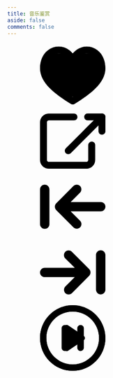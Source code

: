 ```yaml
---
title: 音乐鉴赏
aside: false
comments: false
---
```


<link rel="stylesheet" href="/css/custom/music.css">
<div id="fm-container">
  <div class="wrapper" id="app">
    <div class="player">
      <div class="player__top">
        <div class="player-cover">
          <transition-group :name="transitionName">
              <div class="player-cover__item" v-if="$index === currentTrackIndex" :style="{ backgroundImage: `url(${track.cover})` }"  v-for="(track, $index) in tracks" :key="$index"></div>
          </transition-group>
        </div>
        <div class="player-controls">
          <div class="player-controls__item -favorite" :class="{ active : currentTrack.favorited }" @click="favorite">
            <svg class="icon"><use xlink:href="#icon-heart-o"></use></svg>
          </div>
          <a :href="currentTrack.url" target="_blank" class="player-controls__item">
            <svg class="icon"><use xlink:href="#icon-link"></use></svg>
          </a>
          <div class="player-controls__item" @click="prevTrack">
            <svg class="icon"><use xlink:href="#icon-prev"></use></svg>
          </div>
          <div class="player-controls__item" @click="nextTrack">
            <svg class="icon"><use xlink:href="#icon-next"></use></svg>
          </div>
          <div class="player-controls__item -xl js-play" @click="play">
            <svg class="icon"><use xlink:href="#icon-pause" v-if="isTimerPlaying"></use><use xlink:href="#icon-play" v-else></use></svg>
          </div>
        </div>
      </div>
      <div class="progress_fm" ref="progress_fm">
        <div class="progress__top">
          <div class="album-info" v-if="currentTrack">
            <div class="album-info__name" v-html="currentTrack.artist"></div>
            <div class="album-info__track" v-html="currentTrack.name"></div>
          </div>
          <div class="progress__duration" v-html="duration"></div>
        </div>
        <div class="progress__bar" @click="clickProgress">
          <div class="progress__current" :style="{ width : barWidth }"></div>
        </div>
        <div class="progress__time" v-html="currentTime"></div>
      </div>
      <div v-cloak></div>
    </div>
  </div>

<svg xmlns=http://www.w3.org/2000/svg hidden xmlns:xlink=http://www.w3.org/1999/xlink><defs><symbol id=icon-heart-o viewbox="0 0 32 32"><title>icon-heart-o</title><path d="M22.88 1.952c-2.72 0-5.184 1.28-6.88 3.456-1.696-2.176-4.16-3.456-6.88-3.456-4.48 0-9.024 3.648-9.024 10.592 0 7.232 7.776 12.704 15.072 17.248 0.256 0.16 0.544 0.256 0.832 0.256s0.576-0.096 0.832-0.256c7.296-4.544 15.072-10.016 15.072-17.248 0-6.944-4.544-10.592-9.024-10.592zM16 26.56c-4.864-3.072-12.736-8.288-12.736-14.016 0-5.088 3.040-7.424 5.824-7.424 2.368 0 4.384 1.504 5.408 4.032 0.256 0.608 0.832 0.992 1.472 0.992s1.248-0.384 1.472-0.992c1.024-2.528 3.040-4.032 5.408-4.032 2.816 0 5.824 2.304 5.824 7.424 0.064 5.728-7.808 10.976-12.672 14.016z"></path><path d="M16 30.144c-0.32 0-0.64-0.096-0.896-0.256-7.296-4.576-15.104-10.048-15.104-17.344 0-7.008 4.576-10.688 9.12-10.688 2.656 0 5.152 1.216 6.88 3.392 1.728-2.144 4.224-3.392 6.88-3.392 4.544 0 9.12 3.68 9.12 10.688 0 7.296-7.808 12.768-15.104 17.344-0.256 0.16-0.576 0.256-0.896 0.256zM9.12 2.048c-4.448 0-8.928 3.616-8.928 10.496 0 7.168 7.744 12.64 15.008 17.152 0.48 0.288 1.12 0.288 1.568 0 7.264-4.544 15.008-9.984 15.008-17.152 0-6.88-4.48-10.496-8.928-10.496-2.656 0-5.088 1.216-6.816 3.392l-0.032 0.128-0.064-0.096c-1.696-2.176-4.192-3.424-6.816-3.424zM16 26.688l-0.064-0.032c-3.808-2.4-12.768-8.032-12.768-14.112 0-5.152 3.072-7.52 5.952-7.52 2.432 0 4.48 1.536 5.504 4.096 0.224 0.576 0.768 0.928 1.376 0.928s1.152-0.384 1.376-0.928c1.024-2.56 3.072-4.096 5.504-4.096 2.848 0 5.952 2.336 5.952 7.52 0 6.080-8.96 11.712-12.768 14.112l-0.064 0.032zM9.12 5.248c-2.752 0-5.728 2.304-5.728 7.328 0 5.952 8.8 11.488 12.608 13.92 3.808-2.4 12.608-7.968 12.608-13.92 0-5.024-2.976-7.328-5.728-7.328-2.336 0-4.32 1.472-5.312 3.968-0.256 0.64-0.864 1.056-1.568 1.056s-1.312-0.416-1.568-1.056c-0.992-2.496-2.976-3.968-5.312-3.968z"></path><path d="M6.816 20.704c0.384 0.288 0.512 0.704 0.48 1.12 0.224 0.256 0.384 0.608 0.384 0.96 0 0.032 0 0.032 0 0.064 0.16 0.128 0.32 0.256 0.48 0.384 0.128 0.064 0.256 0.16 0.384 0.256 0.096 0.064 0.192 0.16 0.256 0.224 0.8 0.576 1.632 1.12 2.496 1.664 0.416 0.128 0.8 0.256 1.056 0.32 1.984 0.576 4.064 0.8 6.112 0.928 2.688-1.92 5.312-3.904 8-5.792 0.896-1.088 1.92-2.080 2.912-3.104v-7.552c-0.096-0.128-0.192-0.288-0.32-0.416-0.768-1.024-1.184-2.176-1.6-3.296-0.768-0.416-1.536-0.8-2.336-1.12-0.128-0.064-0.256-0.096-0.384-0.16h-21.568v12.992c1.312 0.672 2.496 1.6 3.648 2.528z"></path></symbol><symbol id=icon-heart viewbox="0 0 32 32"><title>icon-heart</title><path d="M22.88 1.952c-2.72 0-5.184 1.28-6.88 3.456-1.696-2.176-4.16-3.456-6.88-3.456-4.48 0-9.024 3.648-9.024 10.592 0 7.232 7.776 12.704 15.072 17.248 0.256 0.16 0.544 0.256 0.832 0.256s0.576-0.096 0.832-0.256c7.296-4.544 15.072-10.016 15.072-17.248 0-6.944-4.544-10.592-9.024-10.592zM16 26.56c-4.864-3.072-12.736-8.288-12.736-14.016 0-5.088 3.040-7.424 5.824-7.424 2.368 0 4.384 1.504 5.408 4.032 0.256 0.608 0.832 0.992 1.472 0.992s1.248-0.384 1.472-0.992c1.024-2.528 3.040-4.032 5.408-4.032 2.816 0 5.824 2.304 5.824 7.424 0.064 5.728-7.808 10.976-12.672 14.016z"></path><path d="M16 30.144c-0.32 0-0.64-0.096-0.896-0.256-7.296-4.576-15.104-10.048-15.104-17.344 0-7.008 4.576-10.688 9.12-10.688 2.656 0 5.152 1.216 6.88 3.392 1.728-2.144 4.224-3.392 6.88-3.392 4.544 0 9.12 3.68 9.12 10.688 0 7.296-7.808 12.768-15.104 17.344-0.256 0.16-0.576 0.256-0.896 0.256zM9.12 2.048c-4.448 0-8.928 3.616-8.928 10.496 0 7.168 7.744 12.64 15.008 17.152 0.48 0.288 1.12 0.288 1.568 0 7.264-4.544 15.008-9.984 15.008-17.152 0-6.88-4.48-10.496-8.928-10.496-2.656 0-5.088 1.216-6.816 3.392l-0.032 0.128-0.064-0.096c-1.696-2.176-4.192-3.424-6.816-3.424zM16 26.688l-0.064-0.032c-3.808-2.4-12.768-8.032-12.768-14.112 0-5.152 3.072-7.52 5.952-7.52 2.432 0 4.48 1.536 5.504 4.096 0.224 0.576 0.768 0.928 1.376 0.928s1.152-0.384 1.376-0.928c1.024-2.56 3.072-4.096 5.504-4.096 2.848 0 5.952 2.336 5.952 7.52 0 6.080-8.96 11.712-12.768 14.112l-0.064 0.032zM9.12 5.248c-2.752 0-5.728 2.304-5.728 7.328 0 5.952 8.8 11.488 12.608 13.92 3.808-2.4 12.608-7.968 12.608-13.92 0-5.024-2.976-7.328-5.728-7.328-2.336 0-4.32 1.472-5.312 3.968-0.256 0.64-0.864 1.056-1.568 1.056s-1.312-0.416-1.568-1.056c-0.992-2.496-2.976-3.968-5.312-3.968z"></path></symbol><symbol id=icon-infinity viewbox="0 0 32 32"><title>icon-infinity</title><path d="M29.312 20.832c-1.28 1.28-3.008 1.984-4.832 1.984s-3.52-0.704-4.832-1.984c-0.032-0.032-0.224-0.224-0.256-0.256v0 1.28c0 0.448-0.352 0.8-0.8 0.8s-0.8-0.352-0.8-0.8v-3.168c0-0.448 0.352-0.8 0.8-0.8h3.168c0.448 0 0.8 0.352 0.8 0.8s-0.352 0.8-0.8 0.8h-1.28c0.032 0.032 0.224 0.224 0.256 0.256 0.992 0.992 2.304 1.536 3.68 1.536 1.408 0 2.72-0.544 3.68-1.536 0.992-0.992 1.536-2.304 1.536-3.68s-0.544-2.72-1.536-3.68c-0.992-0.992-2.304-1.536-3.68-1.536-1.408 0-2.72 0.544-3.68 1.536l-8.416 8.448c-1.312 1.312-3.072 1.984-4.832 1.984s-3.488-0.672-4.832-1.984c-2.656-2.656-2.656-6.976 0-9.632s6.976-2.656 9.632 0c0.032 0.032 0.16 0.16 0.192 0.192l0.064 0.064v-1.28c0-0.448 0.352-0.8 0.8-0.8s0.8 0.352 0.8 0.8v3.168c0 0.448-0.352 0.8-0.8 0.8h-3.168c-0.448 0-0.8-0.352-0.8-0.8s0.352-0.8 0.8-0.8h1.28l-0.096-0.064c-0.032-0.032-0.16-0.16-0.192-0.192-0.992-0.992-2.304-1.536-3.68-1.536s-2.72 0.544-3.68 1.536c-2.048 2.048-2.048 5.344 0 7.392 0.992 0.992 2.304 1.536 3.68 1.536s2.72-0.544 3.68-1.536l8.512-8.512c1.28-1.28 3.008-1.984 4.832-1.984s3.52 0.704 4.832 1.984c2.624 2.656 2.624 7.008-0.032 9.664z"></path><path d="M24.512 23.488c-1.6 0-3.136-0.512-4.416-1.44-0.128 0.704-0.736 1.248-1.44 1.248-0.8 0-1.472-0.672-1.472-1.472v-3.168c0-0.8 0.672-1.472 1.472-1.472h3.168c0.8 0 1.472 0.672 1.472 1.472 0 0.608-0.384 1.152-0.928 1.376 0.64 0.352 1.376 0.544 2.144 0.544 1.216 0 2.368-0.48 3.2-1.344 0.864-0.864 1.344-1.984 1.344-3.2s-0.48-2.368-1.344-3.2c-0.864-0.864-1.984-1.344-3.2-1.344s-2.368 0.48-3.2 1.344l-8.512 8.48c-1.408 1.408-3.296 2.176-5.312 2.176s-3.872-0.768-5.312-2.176c-2.912-2.912-2.912-7.68 0-10.592 1.408-1.408 3.296-2.176 5.312-2.176 0 0 0 0 0 0 1.6 0 3.136 0.512 4.416 1.44 0.128-0.704 0.736-1.248 1.472-1.248 0.8 0 1.472 0.672 1.472 1.472v3.168c0 0.8-0.672 1.472-1.472 1.472h-3.168c-0.8 0-1.472-0.672-1.472-1.472 0-0.608 0.384-1.152 0.928-1.376-0.64-0.352-1.376-0.544-2.144-0.544-1.216 0-2.368 0.48-3.2 1.344-1.76 1.76-1.76 4.64 0 6.432 0.864 0.864 2.016 1.344 3.2 1.344 1.216 0 2.368-0.48 3.2-1.344l8.48-8.544c1.408-1.408 3.296-2.208 5.312-2.208s3.872 0.768 5.312 2.208c1.408 1.408 2.176 3.296 2.176 5.312s-0.768 3.872-2.208 5.312v0c0 0 0 0 0 0-1.408 1.408-3.296 2.176-5.28 2.176zM18.752 18.912l1.44 1.44c1.152 1.152 2.688 1.792 4.32 1.792s3.168-0.64 4.32-1.792v0c1.152-1.152 1.792-2.688 1.792-4.32s-0.64-3.168-1.792-4.32c-1.152-1.152-2.688-1.792-4.352-1.792-1.632 0-3.168 0.64-4.32 1.792l-8.48 8.448c-1.12 1.12-2.592 1.728-4.16 1.728s-3.072-0.608-4.16-1.728c-2.304-2.304-2.304-6.048 0-8.352 1.12-1.12 2.592-1.728 4.16-1.728s3.072 0.608 4.16 1.728l1.44 1.408h-2.912c-0.064 0-0.128 0.064-0.128 0.128s0.064 0.128 0.128 0.128h3.168c0.064 0 0.128-0.064 0.128-0.128v-3.168c0-0.064-0.064-0.128-0.128-0.128s-0.128 0.064-0.128 0.128v2.912l-1.408-1.408c-1.152-1.152-2.688-1.792-4.352-1.792-1.632 0-3.168 0.64-4.32 1.792-2.4 2.4-2.4 6.272 0 8.672 1.152 1.152 2.688 1.792 4.32 1.792s3.168-0.64 4.32-1.792l8.512-8.512c1.12-1.12 2.592-1.728 4.16-1.728s3.072 0.608 4.16 1.728c1.12 1.12 1.728 2.592 1.728 4.16s-0.608 3.072-1.728 4.16c-1.12 1.12-2.592 1.728-4.16 1.728s-3.072-0.608-4.16-1.728l-1.408-1.408h2.912c0.064 0 0.128-0.064 0.128-0.128s-0.064-0.128-0.128-0.128h-3.168c-0.064 0-0.128 0.064-0.128 0.128v3.168c0 0.064 0.064 0.128 0.128 0.128s0.128-0.064 0.128-0.128v-2.88z"></path></symbol><symbol id=icon-pause viewbox="0 0 32 32"><title>icon-pause</title><path d="M16 0.32c-8.64 0-15.68 7.040-15.68 15.68s7.040 15.68 15.68 15.68 15.68-7.040 15.68-15.68-7.040-15.68-15.68-15.68zM16 29.216c-7.296 0-13.216-5.92-13.216-13.216s5.92-13.216 13.216-13.216 13.216 5.92 13.216 13.216-5.92 13.216-13.216 13.216z"></path><path d="M16 32c-8.832 0-16-7.168-16-16s7.168-16 16-16 16 7.168 16 16-7.168 16-16 16zM16 0.672c-8.448 0-15.328 6.88-15.328 15.328s6.88 15.328 15.328 15.328c8.448 0 15.328-6.88 15.328-15.328s-6.88-15.328-15.328-15.328zM16 29.568c-7.488 0-13.568-6.080-13.568-13.568s6.080-13.568 13.568-13.568c7.488 0 13.568 6.080 13.568 13.568s-6.080 13.568-13.568 13.568zM16 3.104c-7.104 0-12.896 5.792-12.896 12.896s5.792 12.896 12.896 12.896c7.104 0 12.896-5.792 12.896-12.896s-5.792-12.896-12.896-12.896z"></path><path d="M12.16 22.336v0c-0.896 0-1.6-0.704-1.6-1.6v-9.472c0-0.896 0.704-1.6 1.6-1.6v0c0.896 0 1.6 0.704 1.6 1.6v9.504c0 0.864-0.704 1.568-1.6 1.568z"></path><path d="M19.84 22.336v0c-0.896 0-1.6-0.704-1.6-1.6v-9.472c0-0.896 0.704-1.6 1.6-1.6v0c0.896 0 1.6 0.704 1.6 1.6v9.504c0 0.864-0.704 1.568-1.6 1.568z"></path></symbol><symbol id=icon-play viewbox="0 0 32 32"><title>icon-play</title><path d="M21.216 15.168l-7.616-5.088c-0.672-0.416-1.504 0.032-1.504 0.832v10.176c0 0.8 0.896 1.248 1.504 0.832l7.616-5.088c0.576-0.416 0.576-1.248 0-1.664z"></path><path d="M13.056 22.4c-0.224 0-0.416-0.064-0.608-0.16-0.448-0.224-0.704-0.672-0.704-1.152v-10.176c0-0.48 0.256-0.928 0.672-1.152s0.928-0.224 1.344 0.064l7.616 5.088c0.384 0.256 0.608 0.672 0.608 1.088s-0.224 0.864-0.608 1.088l-7.616 5.088c-0.192 0.16-0.448 0.224-0.704 0.224zM13.056 10.272c-0.096 0-0.224 0.032-0.32 0.064-0.224 0.128-0.352 0.32-0.352 0.576v10.176c0 0.256 0.128 0.48 0.352 0.576 0.224 0.128 0.448 0.096 0.64-0.032l7.616-5.088c0.192-0.128 0.288-0.32 0.288-0.544s-0.096-0.416-0.288-0.544l-7.584-5.088c-0.096-0.064-0.224-0.096-0.352-0.096z"></path><path d="M16 0.32c-8.64 0-15.68 7.040-15.68 15.68s7.040 15.68 15.68 15.68 15.68-7.040 15.68-15.68-7.040-15.68-15.68-15.68zM16 29.216c-7.296 0-13.216-5.92-13.216-13.216s5.92-13.216 13.216-13.216 13.216 5.92 13.216 13.216-5.92 13.216-13.216 13.216z"></path><path d="M16 32c-8.832 0-16-7.168-16-16s7.168-16 16-16 16 7.168 16 16-7.168 16-16 16zM16 0.672c-8.448 0-15.328 6.88-15.328 15.328s6.88 15.328 15.328 15.328c8.448 0 15.328-6.88 15.328-15.328s-6.88-15.328-15.328-15.328zM16 29.568c-7.488 0-13.568-6.080-13.568-13.568s6.080-13.568 13.568-13.568c7.488 0 13.568 6.080 13.568 13.568s-6.080 13.568-13.568 13.568zM16 3.104c-7.104 0-12.896 5.792-12.896 12.896s5.792 12.896 12.896 12.896c7.104 0 12.896-5.792 12.896-12.896s-5.792-12.896-12.896-12.896z"></path></symbol><symbol id=icon-link viewbox="0 0 32 32"><title>link</title><path d="M23.584 17.92c0 0.864 0 1.728 0 2.56 0 1.312 0 2.656 0 3.968 0 0.352 0.032 0.736-0.032 1.12 0.032-0.16 0.032-0.288 0.064-0.448-0.032 0.224-0.096 0.448-0.16 0.64 0.064-0.128 0.128-0.256 0.16-0.416-0.096 0.192-0.192 0.384-0.32 0.576 0.096-0.128 0.16-0.224 0.256-0.352-0.128 0.16-0.288 0.32-0.48 0.48 0.128-0.096 0.224-0.16 0.352-0.256-0.192 0.128-0.352 0.256-0.576 0.32 0.128-0.064 0.256-0.128 0.416-0.16-0.224 0.096-0.416 0.16-0.64 0.16 0.16-0.032 0.288-0.032 0.448-0.064-0.256 0.032-0.512 0.032-0.768 0.032-0.448 0-0.896 0-1.312 0-1.472 0-2.976 0-4.448 0-1.824 0-3.616 0-5.44 0-1.568 0-3.104 0-4.672 0-0.736 0-1.44 0-2.176 0-0.128 0-0.224 0-0.352-0.032 0.16 0.032 0.288 0.032 0.448 0.064-0.224-0.032-0.448-0.096-0.64-0.16 0.128 0.064 0.256 0.128 0.416 0.16-0.192-0.096-0.384-0.192-0.576-0.32 0.128 0.096 0.224 0.16 0.352 0.256-0.16-0.128-0.32-0.288-0.48-0.48 0.096 0.128 0.16 0.224 0.256 0.352-0.128-0.192-0.256-0.352-0.32-0.576 0.064 0.128 0.128 0.256 0.16 0.416-0.096-0.224-0.16-0.416-0.16-0.64 0.032 0.16 0.032 0.288 0.064 0.448-0.032-0.256-0.032-0.512-0.032-0.768 0-0.448 0-0.896 0-1.312 0-1.472 0-2.976 0-4.448 0-1.824 0-3.616 0-5.44 0-1.568 0-3.104 0-4.672 0-0.736 0-1.44 0-2.176 0-0.128 0-0.224 0.032-0.352-0.032 0.16-0.032 0.288-0.064 0.448 0.032-0.224 0.096-0.448 0.16-0.64-0.064 0.128-0.128 0.256-0.16 0.416 0.096-0.192 0.192-0.384 0.32-0.576-0.096 0.128-0.16 0.224-0.256 0.352 0.128-0.16 0.288-0.32 0.48-0.48-0.128 0.096-0.224 0.16-0.352 0.256 0.192-0.128 0.352-0.256 0.576-0.32-0.128 0.064-0.256 0.128-0.416 0.16 0.224-0.096 0.416-0.16 0.64-0.16-0.16 0.032-0.288 0.032-0.448 0.064 0.48-0.064 0.96-0.032 1.44-0.032 0.992 0 1.952 0 2.944 0 1.216 0 2.432 0 3.616 0 1.056 0 2.112 0 3.168 0 0.512 0 1.024 0 1.536 0 0 0 0 0 0.032 0 0.448 0 0.896-0.192 1.184-0.48s0.512-0.768 0.48-1.184c-0.032-0.448-0.16-0.896-0.48-1.184s-0.736-0.48-1.184-0.48c-0.64 0-1.28 0-1.92 0-1.408 0-2.816 0-4.224 0-1.44 0-2.848 0-4.256 0-0.672 0-1.344 0-2.016 0-0.736 0-1.472 0.192-2.112 0.576s-1.216 0.96-1.568 1.6c-0.384 0.64-0.544 1.376-0.544 2.144 0 0.672 0 1.376 0 2.048 0 1.28 0 2.56 0 3.84 0 1.504 0 3.040 0 4.544 0 1.408 0 2.848 0 4.256 0 0.992 0 1.952 0 2.944 0 0.224 0 0.448 0 0.64 0 0.864 0.224 1.76 0.768 2.464 0.16 0.192 0.288 0.384 0.48 0.576s0.384 0.352 0.608 0.512c0.32 0.224 0.64 0.384 1.024 0.512 0.448 0.16 0.928 0.224 1.408 0.224 0.16 0 0.32 0 0.48 0 0.896 0 1.792 0 2.72 0 1.376 0 2.784 0 4.16 0 1.536 0 3.040 0 4.576 0 1.312 0 2.656 0 3.968 0 0.768 0 1.536 0 2.336 0 0.416 0 0.832-0.032 1.248-0.128 1.504-0.32 2.784-1.6 3.104-3.104 0.128-0.544 0.128-1.056 0.128-1.568 0-0.608 0-1.184 0-1.792 0-1.408 0-2.816 0-4.224 0-0.256 0-0.512 0-0.768 0-0.448-0.192-0.896-0.48-1.184s-0.768-0.512-1.184-0.48c-0.448 0.032-0.896 0.16-1.184 0.48-0.384 0.384-0.576 0.768-0.576 1.248v0z"></path><path d="M32 11.232c0-0.8 0-1.568 0-2.368 0-1.248 0-2.528 0-3.776 0-0.288 0-0.576 0-0.864 0-0.896-0.768-1.696-1.696-1.696-0.8 0-1.568 0-2.368 0-1.248 0-2.528 0-3.776 0-0.288 0-0.576 0-0.864 0-0.448 0-0.896 0.192-1.184 0.48s-0.512 0.768-0.48 1.184c0.032 0.448 0.16 0.896 0.48 1.184s0.736 0.48 1.184 0.48c0.8 0 1.568 0 2.368 0 1.248 0 2.528 0 3.776 0 0.288 0 0.576 0 0.864 0-0.576-0.576-1.12-1.12-1.696-1.696 0 0.8 0 1.568 0 2.368 0 1.248 0 2.528 0 3.776 0 0.288 0 0.576 0 0.864 0 0.448 0.192 0.896 0.48 1.184s0.768 0.512 1.184 0.48c0.448-0.032 0.896-0.16 1.184-0.48 0.352-0.256 0.544-0.64 0.544-1.12v0z"></path><path d="M15.040 21.888c0.16-0.16 0.288-0.288 0.448-0.448 0.384-0.384 0.8-0.8 1.184-1.184 0.608-0.608 1.184-1.184 1.792-1.792 0.704-0.704 1.44-1.44 2.176-2.176 0.8-0.8 1.568-1.568 2.368-2.368s1.6-1.6 2.4-2.4c0.736-0.736 1.504-1.504 2.24-2.24 0.64-0.64 1.248-1.248 1.888-1.888 0.448-0.448 0.896-0.896 1.344-1.344 0.224-0.224 0.448-0.416 0.64-0.64 0 0 0.032-0.032 0.032-0.032 0.32-0.32 0.48-0.768 0.48-1.184s-0.192-0.896-0.48-1.184c-0.32-0.288-0.736-0.512-1.184-0.48-0.512 0.032-0.928 0.16-1.248 0.48-0.16 0.16-0.288 0.288-0.448 0.448-0.384 0.384-0.8 0.8-1.184 1.184-0.608 0.608-1.184 1.184-1.792 1.792-0.704 0.704-1.44 1.44-2.176 2.176-0.8 0.8-1.568 1.568-2.368 2.368s-1.6 1.6-2.4 2.4c-0.736 0.736-1.504 1.504-2.24 2.24-0.64 0.64-1.248 1.248-1.888 1.888-0.448 0.448-0.896 0.896-1.344 1.344-0.224 0.224-0.448 0.416-0.64 0.64 0 0-0.032 0.032-0.032 0.032-0.32 0.32-0.48 0.768-0.48 1.184s0.192 0.896 0.48 1.184c0.32 0.288 0.736 0.512 1.184 0.48 0.48 0 0.928-0.16 1.248-0.48v0z"></path></symbol><symbol id=icon-next viewbox="0 0 32 32"><title>next</title><path d="M2.304 18.304h14.688l-4.608 4.576c-0.864 0.864-0.864 2.336 0 3.232 0.864 0.864 2.336 0.864 3.232 0l8.448-8.48c0.864-0.864 0.864-2.336 0-3.232l-8.448-8.448c-0.448-0.448-1.056-0.672-1.632-0.672s-1.184 0.224-1.632 0.672c-0.864 0.864-0.864 2.336 0 3.232l4.64 4.576h-14.688c-1.248 0-2.304 0.992-2.304 2.272s1.024 2.272 2.304 2.272z"></path><path d="M29.696 26.752c1.248 0 2.304-1.024 2.304-2.304v-16.928c0-1.248-1.024-2.304-2.304-2.304s-2.304 1.024-2.304 2.304v16.928c0.064 1.28 1.056 2.304 2.304 2.304z"></path></symbol><symbol id=icon-prev viewbox="0 0 32 32"><title>prev</title><path d="M29.696 13.696h-14.688l4.576-4.576c0.864-0.864 0.864-2.336 0-3.232-0.864-0.864-2.336-0.864-3.232 0l-8.448 8.48c-0.864 0.864-0.864 2.336 0 3.232l8.448 8.448c0.448 0.448 1.056 0.672 1.632 0.672s1.184-0.224 1.632-0.672c0.864-0.864 0.864-2.336 0-3.232l-4.608-4.576h14.688c1.248 0 2.304-1.024 2.304-2.304s-1.024-2.24-2.304-2.24z"></path><path d="M2.304 5.248c-1.248 0-2.304 1.024-2.304 2.304v16.928c0 1.248 1.024 2.304 2.304 2.304s2.304-1.024 2.304-2.304v-16.928c-0.064-1.28-1.056-2.304-2.304-2.304z"></path></symbol></defs></svg>
</div>
<script data-pjax src="https://cdn.jsdelivr.net/npm/vue@2.6.12/dist/vue.js"></script>
<script data-pjax src="/js/custom/music.js"></script>
